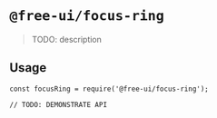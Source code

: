 # `@free-ui/focus-ring`

> TODO: description

## Usage

```
const focusRing = require('@free-ui/focus-ring');

// TODO: DEMONSTRATE API
```
